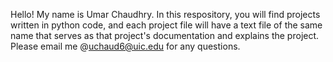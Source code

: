 Hello! My name is Umar Chaudhry. In this respository, you will find projects written in python code, and each project file will have a text file of the same name that
serves as that project's documentation and explains the project. Please email me @uchaud6@uic.edu for any questions.
